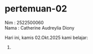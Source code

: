 # pertemuan-02
Nim : 2522500060 <br>
Nama : Catherine Audreylia Diony <br>

Hari ini, kamis 02.Okt.2025 kami belajar: <br>
1) <br>